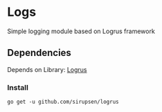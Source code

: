 # Logs
Simple logging module based on Logrus framework

## Dependencies
Depends on 
Library: [Logrus](https://github.com/sirupsen/logrus)

### Install
`go get -u github.com/sirupsen/logrus`